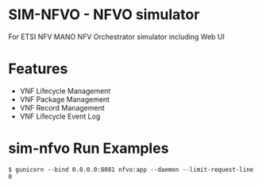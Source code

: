 # SIM-NFVO - NFVO simulator
For ETSI NFV MANO NFV Orchestrator simulator including Web UI

# Features
- VNF Lifecycle Management
- VNF Package Management
- VNF Record Management
- VNF Lifecycle Event Log 

# sim-nfvo Run Examples
```
$ gunicorn --bind 0.0.0.0:8081 nfvo:app --daemon --limit-request-line 0
```
